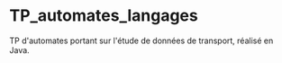 # TP_automates_langages
TP d'automates portant sur l'étude de données de transport, réalisé en Java.


